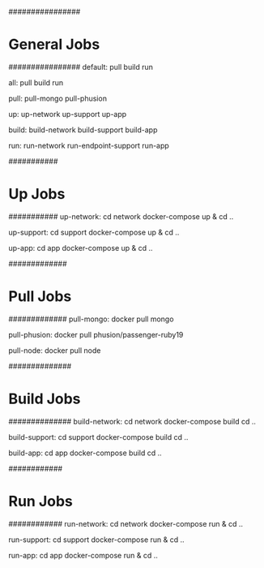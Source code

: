 ################
# General Jobs #
################
default: pull build run

all: pull build run

pull: pull-mongo pull-phusion

up: up-network up-support up-app

build: build-network build-support build-app

run: run-network run-endpoint-support run-app


###########
# Up Jobs #
###########
up-network:
	cd network
	docker-compose up &
	cd ..

up-support:
	cd support
	docker-compose up &
	cd ..

up-app:
	cd app
	docker-compose up &
	cd ..


#############
# Pull Jobs #
#############
pull-mongo:
	docker pull mongo

pull-phusion:
	docker pull phusion/passenger-ruby19

pull-node:
	docker pull node


##############
# Build Jobs #
##############
build-network:
	cd network
	docker-compose build
	cd ..

build-support:
	cd support
	docker-compose build
	cd ..

build-app:
	cd app
	docker-compose build
	cd ..


############
# Run Jobs #
############
run-network:
	cd network
	docker-compose run &
	cd ..

run-support:
	cd support
	docker-compose run &
	cd ..

run-app:
	cd app
	docker-compose run &
	cd ..
